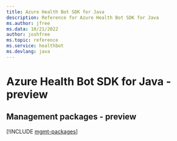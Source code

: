 ```yaml
---
title: Azure Health Bot SDK for Java
description: Reference for Azure Health Bot SDK for Java
ms.author: jfree
ms.data: 10/21/2022
author: joshfree
ms.topic: reference
ms.service: healthbot
ms.devlang: java
---
```

# Azure Health Bot SDK for Java - preview

## Management packages - preview
[!INCLUDE [mgmt-packages](health-bot-mgmt-index.md)]